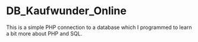 # DB_Kaufwunder_Online
This is a simple PHP connection to a database which I programmed to learn a bit more about PHP and SQL.
